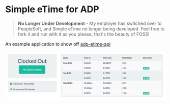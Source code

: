 # Simple eTime for ADP


> **No Longer Under Development** - My employer has switched over to PeopleSoft, and Simple eTime
no longer being developed. Feel free to fork it and run with it as you please, that's the beauty
of FOSS!

An example application to show off [adp-etime-api](http://github.com/therealgitcub/adp-etime-api)

![Screenshot](assets/screenshot.png)
